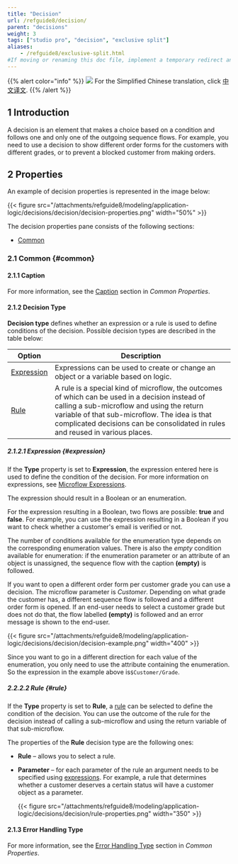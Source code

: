 ```yaml
---
title: "Decision"
url: /refguide8/decision/
parent: "decisions"
weight: 3
tags: ["studio pro", "decision", "exclusive split"]
aliases:
    - /refguide8/exclusive-split.html
#If moving or renaming this doc file, implement a temporary redirect and let the respective team know they should update the URL in the product. See Mapping to Products for more details.
---
```


{{% alert color="info" %}}
<img src="/attachments/china.png" style="display: inline-block; margin: 0" /> For the Simplified Chinese translation, click [中文译文](https://cdn.mendix.tencent-cloud.com/documentation/refguide8/decision.pdf).
{{% /alert %}}

## 1 Introduction

A decision is an element that makes a choice based on a condition and follows one and only one of the outgoing sequence flows. For example, you need to use a decision to show different order forms for the customers with different grades, or to prevent a blocked customer from making orders.

## 2 Properties

An example of decision properties is represented in the image below:

{{< figure src="/attachments/refguide8/modeling/application-logic/decisions/decision/decision-properties.png"   width="50%"  >}}

The decision properties pane consists of the following sections:

* [Common](#common)

### 2.1 Common {#common}

#### 2.1.1 Caption

For more information, see the [Caption](/refguide8/microflow-element-common-properties/#caption) section in *Common Properties*.

#### 2.1.2 Decision Type

**Decision type** defines whether an expression or a rule is used to define conditions of the decision. Possible decision types are described in the table below:

| Option | Description |
| --- | --- |
| [Expression](#expression) | Expressions can be used to create or change an object or a variable based on logic. |
| [Rule](#rule) | A rule is a special kind of microflow, the outcomes of which can be used in a decision instead of calling a sub-microflow and using the return variable of that sub-microflow. The idea is that complicated decisions can be consolidated in rules and reused in various places. |

##### 2.1.2.1 Expression {#expression}

If the **Type** property is set to **Expression**, the expression entered here is used to define the condition of the decision. For more information on expressions, see [Microflow Expressions](/refguide8/expressions/).

The expression should result in a Boolean or an enumeration. 

For the expression resulting in a Boolean, two flows are possible: **true** and **false**. For example, you can use the expression resulting in a Boolean if you want to check whether a customer's email is verified or not.

The number of conditions available for the enumeration type depends on the corresponding enumeration values. There is also the *empty* condition available for enumeration: if the enumeration parameter or an attribute of an object is unassigned, the sequence flow with the caption **(empty)** is followed.

If you want to open a different order form per customer grade you can use a decision. The microflow parameter is *Customer*. Depending on what grade the customer has, a different sequence flow is followed and a different order form is opened. If an end-user needs to select a customer grade but does not do that, the flow labelled **(empty)** is followed and an error message is shown to the end-user.

{{< figure src="/attachments/refguide8/modeling/application-logic/decisions/decision/decision-example.png"   width="400"  >}}

Since you want to go in a different direction for each value of the enumeration, you only need to use the attribute containing the enumeration. So the expression in the example above is`$Customer/Grade`. 

##### 2.2.2.2 Rule {#rule}

If the **Type** property is set to **Rule**, a [rule](/refguide8/rules/) can be selected to define the condition of the decision. You can use the outcome of the rule for the decision instead of calling a sub-microflow and using the return variable of that sub-microflow.

The properties of the **Rule** decision type are the following ones:

* **Rule** – allows you to select a rule.

* **Parameter** – for each parameter of the rule an argument needs to be specified using [expressions](/refguide8/expressions/). For example, a rule that determines whether a customer deserves a certain status will have a customer object as a parameter.

	{{< figure src="/attachments/refguide8/modeling/application-logic/decisions/decision/rule-properties.png"   width="350"  >}}

#### 2.1.3 Error Handling Type

For more information, see the [Error Handling Type](/refguide8/microflow-element-common-properties/#error-handling) section in *Common Properties*.